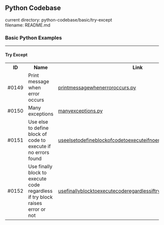 ## Python Codebase

current directory: python-codebase/basic/try-except  
filename: README.md  

### Basic Python Examples
----
#### Try Except

<table>
  <tr>
    <th>ID</th>
    <th>Name</th>
    <th>Link</th>
    <th>Status</th>
  </tr>
<tr>
  <td>#0149</td>
  <td>Print message when error occurs</td>
  <td><a href="printmessagewhenerroroccurs.py">printmessagewhenerroroccurs.py</a></td>
  <td>Available</td>
</tr>
  <tr>
  <td>#0150</td>
  <td>Many exceptions</td>
  <td><a href="manyexceptions.py">manyexceptions.py</a></td>
  <td>Available</td>
</tr>
  <tr>
  <td>#0151</td>
  <td>Use else to define block of code to execute if no errors found</td>
  <td><a href="useelsetodefineblockofcodetoexecuteifnoerrorsfound.py">useelsetodefineblockofcodetoexecuteifnoerrorsfound.py</a></td>
  <td>Available</td>
</tr>
  <tr>
  <td>#0152</td>
  <td>Use finally block to execute code regardless if try block raises error or not</td>
  <td><a href="usefinallyblocktoexecutecoderegardlessiftryblockraiseserrorornot.py">usefinallyblocktoexecutecoderegardlessiftryblockraiseserrorornot.py</a></td>
  <td>Available</td>
</tr>
</table>
